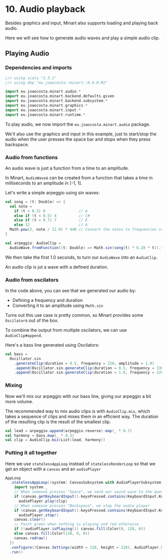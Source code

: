 # 10. Audio playback

Besides graphics and input, Minart also supports loading and playing back audio.

Here we will see how to generate audio waves and play a simple audio clip.

## Playing Audio

### Dependencies and imports

```scala
//> using scala "3.3.1"
//> using dep "eu.joaocosta::minart::0.6.0-M2"

import eu.joaocosta.minart.audio.*
import eu.joaocosta.minart.backend.defaults.given
import eu.joaocosta.minart.backend.subsystem.*
import eu.joaocosta.minart.graphics.*
import eu.joaocosta.minart.input.*
import eu.joaocosta.minart.runtime.*
```

To play audio, we now import the `eu.joaocosta.minart.audio` package.

We'll also use the graphics and input in this example, just to start/stop the audio when the user presses the space bar
and stops when they press backspace.

### Audio from functions

An audio wave is just a function from a time to an amplitude.

In Minart, `AudioWave`s can be created from a function that takes a time in milliseconds to an amplitude in [-1, 1].

Let's write a simple arpeggio using sin waves:

```scala
val song = (t: Double) => {
  val note =
    if (t < 0.3) 0               // A
    else if (t < 0.5) 4          // C#
    else if (t < 0.7) 7          // E
    else 12                      // A
  Math.pow(2, note / 12.0) * 440 // Convert the notes to frequencies (equal temperament)
}

val arpeggio: AudioClip =
  AudioWave.fromFunction((t: Double) => Math.sin(song(t) * 6.28 * t)).take(1.0)
```

We then take the first 1.0 seconds, to turn our `AudioWave` into an `AudioClip`.

An audio clip is jut a wave with a defined duration.

### Audio from oscilators

In the code above, you can see that we generated our audio by:
 - Defining a frequency and duration
 - Converting it to an amplitude using `Math.sin`

Turns out this use case is pretty common, so Minart provides some `Oscilator`s out of the box.

To combine the output from multiple oscilators, we can use `AudioClip#append`.

Here's a bass line generated using Oscilators:

```scala
val bass =
  Oscillator.sin
    .generateClip(duration = 0.5, frequency = 220, amplitude = 1.0)
    .append(Oscillator.sin.generateClip(duration = 0.5, frequency = 330, amplitude = 1.0))
    .append(Oscillator.sin.generateClip(duration = 1.0, frequency = 220, amplitude = 1.0))
```

### Mixing

Now we'll mix our arpeggio with our bass line, giving our arpeggio a bit more volume.

The recommended way to mix audio clips is with `AudioClip.mix`, which takes a sequence of clips
and mixes them in an efficient way. The duration of the resulting clip is the result of the smallest clip.

```scala
val lead = arpeggio.append(arpeggio.reverse).map(_ * 0.7)
val harmony = bass.map(_ * 0.3)
val clip = AudioClip.mix(List(lead, harmony))
```

### Putting it all together

Here we use `statelessAppLoop` instead of `statelessRenderLoop` so that we get an object with a `canvas` and an `audioPlayer`

```scala
AppLoop
  .statelessAppLoop((system: CanvasSubsystem with AudioPlayerSubsystem) => {
    import system._
    // When someone presses "Space", we send our sound wave to the queue
    if (canvas.getKeyboardInput().keysPressed.contains(KeyboardInput.Key.Space))
      audioPlayer.play(clip)
    // When someone presses "Backspace", we stop the audio player
    if (canvas.getKeyboardInput().keysPressed.contains(KeyboardInput.Key.Backspace))
      audioPlayer.stop()
    canvas.clear()
    // Paint green when nothing is playing and red otherwise
    if (!audioPlayer.isPlaying()) canvas.fill(Color(0, 128, 0))
    else canvas.fill(Color(128, 0, 0))
    canvas.redraw()
  })
  .configure((Canvas.Settings(width = 128, height = 128), AudioPlayer.Settings()), LoopFrequency.hz60)
  .run()
```
